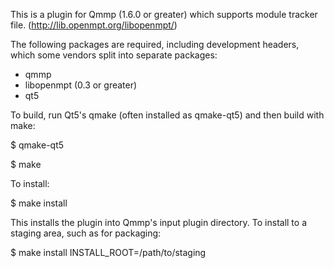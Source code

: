This is a plugin for Qmmp (1.6.0 or greater) which supports module tracker file.
(http://lib.openmpt.org/libopenmpt/)

The following packages are required, including development headers,
which some vendors split into separate packages:

- qmmp
- libopenmpt (0.3 or greater)
- qt5

To build, run Qt5's qmake (often installed as qmake-qt5) and then build
with make:

$ qmake-qt5

$ make

To install:

$ make install

This installs the plugin into Qmmp's input plugin directory.  To install
to a staging area, such as for packaging:

$ make install INSTALL_ROOT=/path/to/staging
